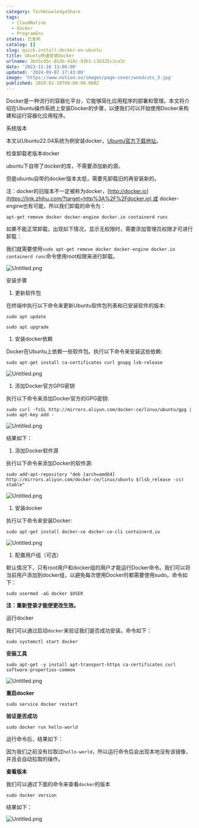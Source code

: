 ```yaml
---
category: TechKnowledgeShare
tags:
  - CloudNative
  - Docker
  - ProgramEnv
status: 已发布
catalog: []
slug: quick-install-docker-on-ubuntu
title: Ubuntu快速安装Docker
urlname: 3bd3cd5c-012b-418c-93b1-c3d325c3ca3c
date: '2023-11-18 13:06:00'
updated: '2024-09-07 17:43:00'
image: 'https://www.notion.so/images/page-cover/woodcuts_3.jpg'
published: 2020-01-18T08:00:00.000Z
---
```


Docker是一种流行的容器化平台，它能够简化应用程序的部署和管理。本文将介绍在Ubuntu操作系统上安装Docker的步骤，以便我们可以开始使用Docker来构建和运行容器化应用程序。


系统版本


本文以Ubuntu22.04系统为例安装docker，[Ubuntu官方下载地址](https://link.zhihu.com/?target=https%3A%2F%2Fubuntu.com%2Fdownload)。


检查卸载老版本docker


ubuntu下自带了docker的库，不需要添加新的源。


但是ubuntu自带的docker版本太低，需要先卸载旧的再安装新的。


注：docker的旧版本不一定被称为docker，[http://docker.io](https://link.zhihu.com/?target=http%3A%2F%2Fdocker.io) 或 docker-engine也有可能，所以我们卸载的命令为：


`apt-get remove docker docker-engine docker.io containerd runc`


如果不能正常卸载，出现如下情况，显示无权限时，需要添加管理员权限才可进行卸载：


我们就需要使用`sudo apt-get remove docker docker-engine docker.io containerd runc`命令使用root权限来进行卸载。


![Untitled.png](https://prod-files-secure.s3.us-west-2.amazonaws.com/5d24fe63-e567-4804-86f9-9fdc62e13082/39952d0f-7851-4550-b715-72a33876c773/Untitled.png?X-Amz-Algorithm=AWS4-HMAC-SHA256&X-Amz-Content-Sha256=UNSIGNED-PAYLOAD&X-Amz-Credential=ASIAZI2LB4667O5RSPJS%2F20250208%2Fus-west-2%2Fs3%2Faws4_request&X-Amz-Date=20250208T053446Z&X-Amz-Expires=3600&X-Amz-Security-Token=IQoJb3JpZ2luX2VjEG4aCXVzLXdlc3QtMiJGMEQCIBN7uPQC1GlOVBud5%2BYkdjcCbsnpyvibFZe2qX2fOeisAiAzA%2FC6KyMc3i2ATIO0fEJ%2BUWGLoW1bC8MawuTtZLLqFSqIBAiG%2F%2F%2F%2F%2F%2F%2F%2F%2F%2F8BEAAaDDYzNzQyMzE4MzgwNSIMLy0xWGbkM%2FXZviIDKtwDpcHB0ZMTpVDX6c2fLBFqH5iPES5RTK%2FJmyGOsuxhYeyVRzqRbIsyHb7wir4RgwArd4wtXdjdml9BYhR7JzfszPolN%2Fn2wKlsmeFRwMOcUn7y1ajgUFBs8xaTD9UM0sivCzi6GSWRqSfV6fz4Pku3D21vCplrXySdF9yW6YksVkapUd4irx9aUsJE6%2FjaRFDg7zcKmFM2SpJxyrFjVwPYmhk7J7IVqxYmCBKpxjakhNM0GXbHyEVGw%2Btvhfy9fYmmuYB36vX3dkvNMUS5fYLsuLBWmSRdZA8tpPlZhThXTMQ4PvLOJzQRkqywIjSpf%2BVGQIP4TwZLd16PA%2BTouUJ7p3NVXrdDQSDcWtd8y2ZJKrn2kDEfUiiyvd5890VAI9iSgkNTlQdpre0H4KREKU2LohxKznYf8seEKb84XlW8w1Yu%2BkazrH0OBdJF3rwXjXoj4Qm5rwDOLHHlLvN%2BkjXgrVqZGAmbMK24Mu%2BQZTlF%2BZAvs4I1bPixtEc%2FFIlpPh4etzkQndCxkNnPO6gKELLYDej4M6ct4ny99PC0XPAAQ32HlQwTpqxNuVX190DUTk5ES2f1wfLptfS5bHXy%2B9hd2MknFqkMYCBhSdh4Mf5eGwX%2B9CP7%2Bw8bZG1w2nswttSbvQY6pgHzWp0wwhQAlKlwEG2wcOcTVVzvkN1STwgGZ0C1ifbd1TDOuiFmO7d%2FscJsthVg5RTd7MJ2s1YWWcuMCDFagg3W8S%2BFddackw2drgpWoQ8%2FOPoi%2BHpbUOLWpU5ld34Dp0Ru1n%2BCOO9fcz9ov%2BSN1LIahq0fi%2BcJQNKPknvKtj%2FR8k%2Fc87KOHBfC1K17UjojzhQjkgtVwc6JJeMd8CEgqf44mUXQvz9H&X-Amz-Signature=1b536bfdba40e6df23af82a9d70cc9d794e43761dfaef4748263b85e859cff68&X-Amz-SignedHeaders=host&x-id=GetObject)


安装步骤

1. 更新软件包

在终端中执行以下命令来更新Ubuntu软件包列表和已安装软件的版本:


`sudo apt update`


`sudo apt upgrade`

1. 安装docker依赖

Docker在Ubuntu上依赖一些软件包。执行以下命令来安装这些依赖:


`sudo apt-get install ca-certificates curl gnupg lsb-release`


![Untitled.png](https://prod-files-secure.s3.us-west-2.amazonaws.com/5d24fe63-e567-4804-86f9-9fdc62e13082/b5a549a8-6621-4824-a151-93e8b0592f14/Untitled.png?X-Amz-Algorithm=AWS4-HMAC-SHA256&X-Amz-Content-Sha256=UNSIGNED-PAYLOAD&X-Amz-Credential=ASIAZI2LB4667O5RSPJS%2F20250208%2Fus-west-2%2Fs3%2Faws4_request&X-Amz-Date=20250208T053446Z&X-Amz-Expires=3600&X-Amz-Security-Token=IQoJb3JpZ2luX2VjEG4aCXVzLXdlc3QtMiJGMEQCIBN7uPQC1GlOVBud5%2BYkdjcCbsnpyvibFZe2qX2fOeisAiAzA%2FC6KyMc3i2ATIO0fEJ%2BUWGLoW1bC8MawuTtZLLqFSqIBAiG%2F%2F%2F%2F%2F%2F%2F%2F%2F%2F8BEAAaDDYzNzQyMzE4MzgwNSIMLy0xWGbkM%2FXZviIDKtwDpcHB0ZMTpVDX6c2fLBFqH5iPES5RTK%2FJmyGOsuxhYeyVRzqRbIsyHb7wir4RgwArd4wtXdjdml9BYhR7JzfszPolN%2Fn2wKlsmeFRwMOcUn7y1ajgUFBs8xaTD9UM0sivCzi6GSWRqSfV6fz4Pku3D21vCplrXySdF9yW6YksVkapUd4irx9aUsJE6%2FjaRFDg7zcKmFM2SpJxyrFjVwPYmhk7J7IVqxYmCBKpxjakhNM0GXbHyEVGw%2Btvhfy9fYmmuYB36vX3dkvNMUS5fYLsuLBWmSRdZA8tpPlZhThXTMQ4PvLOJzQRkqywIjSpf%2BVGQIP4TwZLd16PA%2BTouUJ7p3NVXrdDQSDcWtd8y2ZJKrn2kDEfUiiyvd5890VAI9iSgkNTlQdpre0H4KREKU2LohxKznYf8seEKb84XlW8w1Yu%2BkazrH0OBdJF3rwXjXoj4Qm5rwDOLHHlLvN%2BkjXgrVqZGAmbMK24Mu%2BQZTlF%2BZAvs4I1bPixtEc%2FFIlpPh4etzkQndCxkNnPO6gKELLYDej4M6ct4ny99PC0XPAAQ32HlQwTpqxNuVX190DUTk5ES2f1wfLptfS5bHXy%2B9hd2MknFqkMYCBhSdh4Mf5eGwX%2B9CP7%2Bw8bZG1w2nswttSbvQY6pgHzWp0wwhQAlKlwEG2wcOcTVVzvkN1STwgGZ0C1ifbd1TDOuiFmO7d%2FscJsthVg5RTd7MJ2s1YWWcuMCDFagg3W8S%2BFddackw2drgpWoQ8%2FOPoi%2BHpbUOLWpU5ld34Dp0Ru1n%2BCOO9fcz9ov%2BSN1LIahq0fi%2BcJQNKPknvKtj%2FR8k%2Fc87KOHBfC1K17UjojzhQjkgtVwc6JJeMd8CEgqf44mUXQvz9H&X-Amz-Signature=d15ed982c4baf31fa6703187f4d58b0bcc3cc9151cdfe7495f2f98416967b55b&X-Amz-SignedHeaders=host&x-id=GetObject)

1. 添加Docker官方GPG密钥

执行以下命令来添加Docker官方的GPG密钥:


`sudo curl -fsSL http://mirrors.aliyun.com/docker-ce/linux/ubuntu/gpg | sudo apt-key add -`


![Untitled.png](https://prod-files-secure.s3.us-west-2.amazonaws.com/5d24fe63-e567-4804-86f9-9fdc62e13082/98014b5e-f5b7-4b16-804e-ab6917971bd3/Untitled.png?X-Amz-Algorithm=AWS4-HMAC-SHA256&X-Amz-Content-Sha256=UNSIGNED-PAYLOAD&X-Amz-Credential=ASIAZI2LB4667O5RSPJS%2F20250208%2Fus-west-2%2Fs3%2Faws4_request&X-Amz-Date=20250208T053446Z&X-Amz-Expires=3600&X-Amz-Security-Token=IQoJb3JpZ2luX2VjEG4aCXVzLXdlc3QtMiJGMEQCIBN7uPQC1GlOVBud5%2BYkdjcCbsnpyvibFZe2qX2fOeisAiAzA%2FC6KyMc3i2ATIO0fEJ%2BUWGLoW1bC8MawuTtZLLqFSqIBAiG%2F%2F%2F%2F%2F%2F%2F%2F%2F%2F8BEAAaDDYzNzQyMzE4MzgwNSIMLy0xWGbkM%2FXZviIDKtwDpcHB0ZMTpVDX6c2fLBFqH5iPES5RTK%2FJmyGOsuxhYeyVRzqRbIsyHb7wir4RgwArd4wtXdjdml9BYhR7JzfszPolN%2Fn2wKlsmeFRwMOcUn7y1ajgUFBs8xaTD9UM0sivCzi6GSWRqSfV6fz4Pku3D21vCplrXySdF9yW6YksVkapUd4irx9aUsJE6%2FjaRFDg7zcKmFM2SpJxyrFjVwPYmhk7J7IVqxYmCBKpxjakhNM0GXbHyEVGw%2Btvhfy9fYmmuYB36vX3dkvNMUS5fYLsuLBWmSRdZA8tpPlZhThXTMQ4PvLOJzQRkqywIjSpf%2BVGQIP4TwZLd16PA%2BTouUJ7p3NVXrdDQSDcWtd8y2ZJKrn2kDEfUiiyvd5890VAI9iSgkNTlQdpre0H4KREKU2LohxKznYf8seEKb84XlW8w1Yu%2BkazrH0OBdJF3rwXjXoj4Qm5rwDOLHHlLvN%2BkjXgrVqZGAmbMK24Mu%2BQZTlF%2BZAvs4I1bPixtEc%2FFIlpPh4etzkQndCxkNnPO6gKELLYDej4M6ct4ny99PC0XPAAQ32HlQwTpqxNuVX190DUTk5ES2f1wfLptfS5bHXy%2B9hd2MknFqkMYCBhSdh4Mf5eGwX%2B9CP7%2Bw8bZG1w2nswttSbvQY6pgHzWp0wwhQAlKlwEG2wcOcTVVzvkN1STwgGZ0C1ifbd1TDOuiFmO7d%2FscJsthVg5RTd7MJ2s1YWWcuMCDFagg3W8S%2BFddackw2drgpWoQ8%2FOPoi%2BHpbUOLWpU5ld34Dp0Ru1n%2BCOO9fcz9ov%2BSN1LIahq0fi%2BcJQNKPknvKtj%2FR8k%2Fc87KOHBfC1K17UjojzhQjkgtVwc6JJeMd8CEgqf44mUXQvz9H&X-Amz-Signature=f378647d627d95e7b39f2e08b27d28b2a224b56fc0e64d1060a285325c1ca6bf&X-Amz-SignedHeaders=host&x-id=GetObject)


结果如下：

1. 添加Docker软件源

执行以下命令来添加Docker的软件源:


`sudo add-apt-repository "deb [arch=amd64] http://mirrors.aliyun.com/docker-ce/linux/ubuntu $(lsb_release -cs) stable"`


![Untitled.png](https://prod-files-secure.s3.us-west-2.amazonaws.com/5d24fe63-e567-4804-86f9-9fdc62e13082/7fc5bdbe-9d4c-48b8-ba03-3309380f47ba/Untitled.png?X-Amz-Algorithm=AWS4-HMAC-SHA256&X-Amz-Content-Sha256=UNSIGNED-PAYLOAD&X-Amz-Credential=ASIAZI2LB4667O5RSPJS%2F20250208%2Fus-west-2%2Fs3%2Faws4_request&X-Amz-Date=20250208T053446Z&X-Amz-Expires=3600&X-Amz-Security-Token=IQoJb3JpZ2luX2VjEG4aCXVzLXdlc3QtMiJGMEQCIBN7uPQC1GlOVBud5%2BYkdjcCbsnpyvibFZe2qX2fOeisAiAzA%2FC6KyMc3i2ATIO0fEJ%2BUWGLoW1bC8MawuTtZLLqFSqIBAiG%2F%2F%2F%2F%2F%2F%2F%2F%2F%2F8BEAAaDDYzNzQyMzE4MzgwNSIMLy0xWGbkM%2FXZviIDKtwDpcHB0ZMTpVDX6c2fLBFqH5iPES5RTK%2FJmyGOsuxhYeyVRzqRbIsyHb7wir4RgwArd4wtXdjdml9BYhR7JzfszPolN%2Fn2wKlsmeFRwMOcUn7y1ajgUFBs8xaTD9UM0sivCzi6GSWRqSfV6fz4Pku3D21vCplrXySdF9yW6YksVkapUd4irx9aUsJE6%2FjaRFDg7zcKmFM2SpJxyrFjVwPYmhk7J7IVqxYmCBKpxjakhNM0GXbHyEVGw%2Btvhfy9fYmmuYB36vX3dkvNMUS5fYLsuLBWmSRdZA8tpPlZhThXTMQ4PvLOJzQRkqywIjSpf%2BVGQIP4TwZLd16PA%2BTouUJ7p3NVXrdDQSDcWtd8y2ZJKrn2kDEfUiiyvd5890VAI9iSgkNTlQdpre0H4KREKU2LohxKznYf8seEKb84XlW8w1Yu%2BkazrH0OBdJF3rwXjXoj4Qm5rwDOLHHlLvN%2BkjXgrVqZGAmbMK24Mu%2BQZTlF%2BZAvs4I1bPixtEc%2FFIlpPh4etzkQndCxkNnPO6gKELLYDej4M6ct4ny99PC0XPAAQ32HlQwTpqxNuVX190DUTk5ES2f1wfLptfS5bHXy%2B9hd2MknFqkMYCBhSdh4Mf5eGwX%2B9CP7%2Bw8bZG1w2nswttSbvQY6pgHzWp0wwhQAlKlwEG2wcOcTVVzvkN1STwgGZ0C1ifbd1TDOuiFmO7d%2FscJsthVg5RTd7MJ2s1YWWcuMCDFagg3W8S%2BFddackw2drgpWoQ8%2FOPoi%2BHpbUOLWpU5ld34Dp0Ru1n%2BCOO9fcz9ov%2BSN1LIahq0fi%2BcJQNKPknvKtj%2FR8k%2Fc87KOHBfC1K17UjojzhQjkgtVwc6JJeMd8CEgqf44mUXQvz9H&X-Amz-Signature=dbdbb9c728958dc3738374c7231aaa5eab04419951998fe4c83ec6ff486abcef&X-Amz-SignedHeaders=host&x-id=GetObject)

1. 安装docker

执行以下命令来安装Docker:


`sudo apt-get install docker-ce docker-ce-cli containerd.io`


![Untitled.png](https://prod-files-secure.s3.us-west-2.amazonaws.com/5d24fe63-e567-4804-86f9-9fdc62e13082/d5ede442-ffc5-49c3-a76a-76559a797244/Untitled.png?X-Amz-Algorithm=AWS4-HMAC-SHA256&X-Amz-Content-Sha256=UNSIGNED-PAYLOAD&X-Amz-Credential=ASIAZI2LB4667O5RSPJS%2F20250208%2Fus-west-2%2Fs3%2Faws4_request&X-Amz-Date=20250208T053446Z&X-Amz-Expires=3600&X-Amz-Security-Token=IQoJb3JpZ2luX2VjEG4aCXVzLXdlc3QtMiJGMEQCIBN7uPQC1GlOVBud5%2BYkdjcCbsnpyvibFZe2qX2fOeisAiAzA%2FC6KyMc3i2ATIO0fEJ%2BUWGLoW1bC8MawuTtZLLqFSqIBAiG%2F%2F%2F%2F%2F%2F%2F%2F%2F%2F8BEAAaDDYzNzQyMzE4MzgwNSIMLy0xWGbkM%2FXZviIDKtwDpcHB0ZMTpVDX6c2fLBFqH5iPES5RTK%2FJmyGOsuxhYeyVRzqRbIsyHb7wir4RgwArd4wtXdjdml9BYhR7JzfszPolN%2Fn2wKlsmeFRwMOcUn7y1ajgUFBs8xaTD9UM0sivCzi6GSWRqSfV6fz4Pku3D21vCplrXySdF9yW6YksVkapUd4irx9aUsJE6%2FjaRFDg7zcKmFM2SpJxyrFjVwPYmhk7J7IVqxYmCBKpxjakhNM0GXbHyEVGw%2Btvhfy9fYmmuYB36vX3dkvNMUS5fYLsuLBWmSRdZA8tpPlZhThXTMQ4PvLOJzQRkqywIjSpf%2BVGQIP4TwZLd16PA%2BTouUJ7p3NVXrdDQSDcWtd8y2ZJKrn2kDEfUiiyvd5890VAI9iSgkNTlQdpre0H4KREKU2LohxKznYf8seEKb84XlW8w1Yu%2BkazrH0OBdJF3rwXjXoj4Qm5rwDOLHHlLvN%2BkjXgrVqZGAmbMK24Mu%2BQZTlF%2BZAvs4I1bPixtEc%2FFIlpPh4etzkQndCxkNnPO6gKELLYDej4M6ct4ny99PC0XPAAQ32HlQwTpqxNuVX190DUTk5ES2f1wfLptfS5bHXy%2B9hd2MknFqkMYCBhSdh4Mf5eGwX%2B9CP7%2Bw8bZG1w2nswttSbvQY6pgHzWp0wwhQAlKlwEG2wcOcTVVzvkN1STwgGZ0C1ifbd1TDOuiFmO7d%2FscJsthVg5RTd7MJ2s1YWWcuMCDFagg3W8S%2BFddackw2drgpWoQ8%2FOPoi%2BHpbUOLWpU5ld34Dp0Ru1n%2BCOO9fcz9ov%2BSN1LIahq0fi%2BcJQNKPknvKtj%2FR8k%2Fc87KOHBfC1K17UjojzhQjkgtVwc6JJeMd8CEgqf44mUXQvz9H&X-Amz-Signature=164c69d99e8d787c74faa35a9e91d79a055a2c8ce7e1a2b4e5f7c2b916aacab2&X-Amz-SignedHeaders=host&x-id=GetObject)

1. 配置用户组（可选）

默认情况下，只有root用户和docker组的用户才能运行Docker命令。我们可以将当前用户添加到docker组，以避免每次使用Docker时都需要使用sudo。命令如下：


`sudo usermod -aG docker $USER`


**注：重新登录才能使更改生效。**


运行docker


我们可以通过启动`docker`来验证我们是否成功安装。命令如下：


`sudo systemctl start docker`


**安装工具**


`sudo apt-get -y install apt-transport-https ca-certificates curl software-properties-common`


![Untitled.png](https://prod-files-secure.s3.us-west-2.amazonaws.com/5d24fe63-e567-4804-86f9-9fdc62e13082/0c3615c1-94db-46f5-9743-68bb221a9964/Untitled.png?X-Amz-Algorithm=AWS4-HMAC-SHA256&X-Amz-Content-Sha256=UNSIGNED-PAYLOAD&X-Amz-Credential=ASIAZI2LB4667O5RSPJS%2F20250208%2Fus-west-2%2Fs3%2Faws4_request&X-Amz-Date=20250208T053446Z&X-Amz-Expires=3600&X-Amz-Security-Token=IQoJb3JpZ2luX2VjEG4aCXVzLXdlc3QtMiJGMEQCIBN7uPQC1GlOVBud5%2BYkdjcCbsnpyvibFZe2qX2fOeisAiAzA%2FC6KyMc3i2ATIO0fEJ%2BUWGLoW1bC8MawuTtZLLqFSqIBAiG%2F%2F%2F%2F%2F%2F%2F%2F%2F%2F8BEAAaDDYzNzQyMzE4MzgwNSIMLy0xWGbkM%2FXZviIDKtwDpcHB0ZMTpVDX6c2fLBFqH5iPES5RTK%2FJmyGOsuxhYeyVRzqRbIsyHb7wir4RgwArd4wtXdjdml9BYhR7JzfszPolN%2Fn2wKlsmeFRwMOcUn7y1ajgUFBs8xaTD9UM0sivCzi6GSWRqSfV6fz4Pku3D21vCplrXySdF9yW6YksVkapUd4irx9aUsJE6%2FjaRFDg7zcKmFM2SpJxyrFjVwPYmhk7J7IVqxYmCBKpxjakhNM0GXbHyEVGw%2Btvhfy9fYmmuYB36vX3dkvNMUS5fYLsuLBWmSRdZA8tpPlZhThXTMQ4PvLOJzQRkqywIjSpf%2BVGQIP4TwZLd16PA%2BTouUJ7p3NVXrdDQSDcWtd8y2ZJKrn2kDEfUiiyvd5890VAI9iSgkNTlQdpre0H4KREKU2LohxKznYf8seEKb84XlW8w1Yu%2BkazrH0OBdJF3rwXjXoj4Qm5rwDOLHHlLvN%2BkjXgrVqZGAmbMK24Mu%2BQZTlF%2BZAvs4I1bPixtEc%2FFIlpPh4etzkQndCxkNnPO6gKELLYDej4M6ct4ny99PC0XPAAQ32HlQwTpqxNuVX190DUTk5ES2f1wfLptfS5bHXy%2B9hd2MknFqkMYCBhSdh4Mf5eGwX%2B9CP7%2Bw8bZG1w2nswttSbvQY6pgHzWp0wwhQAlKlwEG2wcOcTVVzvkN1STwgGZ0C1ifbd1TDOuiFmO7d%2FscJsthVg5RTd7MJ2s1YWWcuMCDFagg3W8S%2BFddackw2drgpWoQ8%2FOPoi%2BHpbUOLWpU5ld34Dp0Ru1n%2BCOO9fcz9ov%2BSN1LIahq0fi%2BcJQNKPknvKtj%2FR8k%2Fc87KOHBfC1K17UjojzhQjkgtVwc6JJeMd8CEgqf44mUXQvz9H&X-Amz-Signature=2cdc1bf987b07fb9b9fdd4a8c04d7fff54f6c3fcf2abda37a863d189edc3ed5e&X-Amz-SignedHeaders=host&x-id=GetObject)


**重启docker**


`sudo service docker restart`


**验证是否成功**


`sudo docker run hello-world`


运行命令后，结果如下：


因为我们之前没有拉取过`hello-world`，所以运行命令后会出现本地没有该镜像，并且会自动拉取的操作。


**查看版本**


我们可以通过下面的命令来查看`docker`的版本


`sudo docker version`


结果如下：


![Untitled.png](https://prod-files-secure.s3.us-west-2.amazonaws.com/5d24fe63-e567-4804-86f9-9fdc62e13082/efdb509a-3c1e-41a3-91ee-a1bd88793688/Untitled.png?X-Amz-Algorithm=AWS4-HMAC-SHA256&X-Amz-Content-Sha256=UNSIGNED-PAYLOAD&X-Amz-Credential=ASIAZI2LB4667O5RSPJS%2F20250208%2Fus-west-2%2Fs3%2Faws4_request&X-Amz-Date=20250208T053446Z&X-Amz-Expires=3600&X-Amz-Security-Token=IQoJb3JpZ2luX2VjEG4aCXVzLXdlc3QtMiJGMEQCIBN7uPQC1GlOVBud5%2BYkdjcCbsnpyvibFZe2qX2fOeisAiAzA%2FC6KyMc3i2ATIO0fEJ%2BUWGLoW1bC8MawuTtZLLqFSqIBAiG%2F%2F%2F%2F%2F%2F%2F%2F%2F%2F8BEAAaDDYzNzQyMzE4MzgwNSIMLy0xWGbkM%2FXZviIDKtwDpcHB0ZMTpVDX6c2fLBFqH5iPES5RTK%2FJmyGOsuxhYeyVRzqRbIsyHb7wir4RgwArd4wtXdjdml9BYhR7JzfszPolN%2Fn2wKlsmeFRwMOcUn7y1ajgUFBs8xaTD9UM0sivCzi6GSWRqSfV6fz4Pku3D21vCplrXySdF9yW6YksVkapUd4irx9aUsJE6%2FjaRFDg7zcKmFM2SpJxyrFjVwPYmhk7J7IVqxYmCBKpxjakhNM0GXbHyEVGw%2Btvhfy9fYmmuYB36vX3dkvNMUS5fYLsuLBWmSRdZA8tpPlZhThXTMQ4PvLOJzQRkqywIjSpf%2BVGQIP4TwZLd16PA%2BTouUJ7p3NVXrdDQSDcWtd8y2ZJKrn2kDEfUiiyvd5890VAI9iSgkNTlQdpre0H4KREKU2LohxKznYf8seEKb84XlW8w1Yu%2BkazrH0OBdJF3rwXjXoj4Qm5rwDOLHHlLvN%2BkjXgrVqZGAmbMK24Mu%2BQZTlF%2BZAvs4I1bPixtEc%2FFIlpPh4etzkQndCxkNnPO6gKELLYDej4M6ct4ny99PC0XPAAQ32HlQwTpqxNuVX190DUTk5ES2f1wfLptfS5bHXy%2B9hd2MknFqkMYCBhSdh4Mf5eGwX%2B9CP7%2Bw8bZG1w2nswttSbvQY6pgHzWp0wwhQAlKlwEG2wcOcTVVzvkN1STwgGZ0C1ifbd1TDOuiFmO7d%2FscJsthVg5RTd7MJ2s1YWWcuMCDFagg3W8S%2BFddackw2drgpWoQ8%2FOPoi%2BHpbUOLWpU5ld34Dp0Ru1n%2BCOO9fcz9ov%2BSN1LIahq0fi%2BcJQNKPknvKtj%2FR8k%2Fc87KOHBfC1K17UjojzhQjkgtVwc6JJeMd8CEgqf44mUXQvz9H&X-Amz-Signature=6609259e05f1cb6f1f4b5d884aed224eee54d6eaa0c7e899322b53b592d86a7e&X-Amz-SignedHeaders=host&x-id=GetObject)

